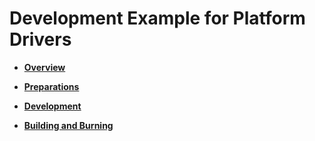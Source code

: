 # Development Example for Platform Drivers<a name="EN-US_TOPIC_0000001160802915"></a>

-   **[Overview](overview-10.md)**  

-   **[Preparations](preparations-11.md)**  

-   **[Development](development-12.md)**  

-   **[Building and Burning](building-and-burning.md)**  


